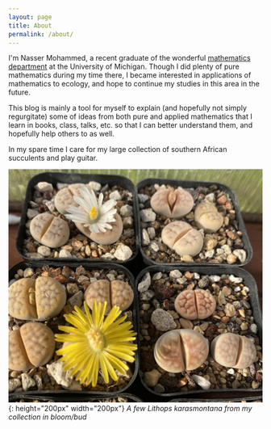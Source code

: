 ```yaml
---
layout: page
title: About
permalink: /about/
---
```


I'm Nasser Mohammed, a recent graduate of the wonderful [mathematics department](https://lsa.umich.edu/math) at the University of Michigan. Though I did plenty of pure mathematics during my time there, I became interested in applications of mathematics to ecology, and hope to continue my studies in this area in the future.

This blog is mainly a tool for myself to explain (and hopefully not simply regurgitate) some of ideas from both pure and applied mathematics that I learn in books, class, talks, etc. so that I can better understand them, and hopefully help others to as well.

In my spare time I care for my large collection of southern African succulents and play guitar.


![Lithops](/assets/lithops.jpeg){: height="200px" width="200px"}
*A few Lithops karasmontana from my collection in bloom/bud*
